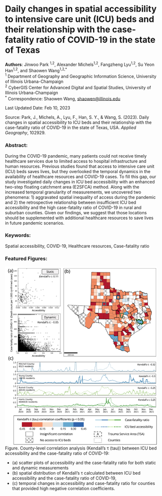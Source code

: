 # Daily changes in spatial accessibility to intensive care unit (ICU) beds and their relationship with the case-fatality ratio of COVID-19 in the state of Texas

**Authors**: Jinwoo Park <sup>1,2</sup>, Alexander Michels<sup>1,2</sup>, Fangzheng Lyu<sup>1,2</sup>, Su Yeon Han<sup>1,2</sup>, and Shaowen Wang<sup>1,2,*</sup> <br>
<sup>1</sup> Department of Geography and Geographic Information Science, University of Illinois Urbana-Champaign <br>
<sup>2</sup> CyberGIS Center for Advanced Digital and Spatial Studies, University of Illinois Urbana-Champaign <br>
<sup>\*</sup> Correspondence: Shaowen Wang, shaowen@illinois.edu <br>

Last Updated Date: Feb 10, 2023

Source: Park, J., Michels, A., Lyu, F., Han, S. Y., & Wang, S. (2023). Daily changes in spatial accessibility to ICU beds and their relationship with the case-fatality ratio of COVID-19 in the state of Texas, USA. *Applied Geography*, 102929.


### Abstract:
During the COVID-19 pandemic, many patients could not receive timely healthcare services due to limited access to hospital infrastructure and human resources. Previous studies found that access to intensive care unit (ICU) beds saves lives, but they overlooked the temporal dynamics in the availability of healthcare resources and COVID-19 cases. To fill this gap, our study investigated daily changes in ICU bed accessibility with an enhanced two-step floating catchment area (E2SFCA) method. Along with the increased temporal granularity of measurements, we uncovered two phenomena: 1) aggravated spatial inequality of access during the pandemic and 2) the retrospective relationship between insufficient ICU bed accessibility and the high case-fatality ratio of COVID-19 in rural and suburban counties. Given our findings, we suggest that those locations should be supplemented with additional healthcare resources to save lives in future pandemic scenarios.
### Keywords:
Spatial accessibility, COVID-19, Healthcare resources, Case-fatality ratio 

### Featured Figures:
![](./images/figure4.jpg)
Figure. County-level correlation analysis (Kendall’s τ (tau)) between ICU bed accessibility and the case-fatality ratio of COVID-19: 
- (a) scatter plots of accessibility and the case-fatality ratio for both static and dynamic measurements
- (b) spatial distribution of Kendall’s τ calculated between ICU bed accessibility and the case-fatality ratio of COVID-19, 
- (c) temporal changes in accessibility and case-fatality ratio for counties that provided high negative correlation coefficients. 